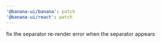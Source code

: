 ```yaml
---
'@banana-ui/banana': patch
'@banana-ui/react': patch
---
```


fix the separator re-render error when the separator appears
